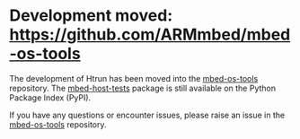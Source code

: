 # Development moved: https://github.com/ARMmbed/mbed-os-tools

The development of Htrun has been moved into the [mbed-os-tools](https://github.com/ARMmbed/mbed-os-tools/) repository. The [mbed-host-tests](https://pypi.org/project/mbed-host-tests/) package is still available on the Python Package Index (PyPI).

If you have any questions or encounter issues, please raise an issue in the [mbed-os-tools](https://github.com/ARMmbed/mbed-os-tools/) repository.
